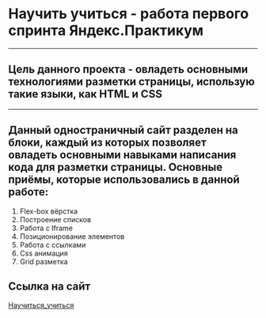 # Научить учиться - работа первого спринта Яндекс.Практикум
------
## Цель данного проекта - овладеть основными технологиями разметки страницы, использую такие языки, как HTML и CSS
------
## Данный одностраничный сайт разделен на блоки, каждый из которых позволяет овладеть основными навыками написания кода для разметки страницы.  Основные приёмы, которые использовались в данной работе:  
1. Flex-box вёрстка
2. Построение списков
3. Работа с Iframe
4. Позиционирование элементов
5. Работа с ссылками
6. Css анимация
7. Grid разметка

## Ссылка на сайт
[Научиться_учиться](https://how-to-learn-rust.vercel.app/)